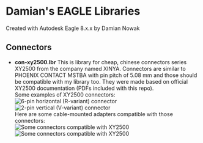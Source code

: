 # Damian's EAGLE Libraries
Created with Autodesk Eagle 8.x.x by Damian Nowak

## Connectors
 - **con-xy2500.lbr**
   This is library for cheap, chinese connectors series XY2500 from the company named XINYA. Connectors are similar to PHOENIX CONTACT MSTBA with pin pitch of 5.08 mm and those should be compatible with my library too. They were made based on official XY2500 documentation (PDFs included with this repo).<br/>
   Some examples of XY2500 connectors:<br/>
   ![6-pin horizontal (R-variant) connector](http://static4.tme.eu/products_pics/f/1/6/f163396ad8db6f101fc1a6652a3d9537/338858_t.jpg)
   ![2-pin vertical (V-variant) connector](http://static3.tme.eu/products_pics/8/3/2/832cce6cded05f7503ee600e4f4a8d82/338848_t.jpg)<br/>
   Here are some cable-mounted adapters compatible with those connectors:<br/>
   ![Some connectors compatible with XY2500](http://static1.tme.eu/products_pics/7/5/7/757bbce2aad86fa1a26065971283c7ff/338877_t.jpg)
   ![Some connectors compatible with XY2500](http://static1.tme.eu/products_pics/b/a/c/bac5f885b6e5446dc9d36890182ff1db/338878_t.jpg)